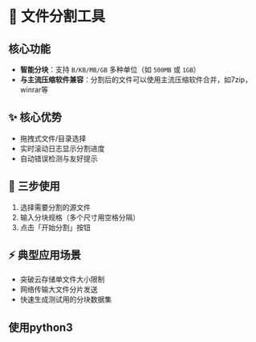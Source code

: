 # 📁 文件分割工具

## 核心功能  
- **智能分块**：支持 `B/KB/MB/GB` 多种单位（如 `500MB` 或 `1GB`）  
- **与主流压缩软件兼容**：分割后的文件可以使用主流压缩软件合并，如7zip，winrar等 

## ✨ 核心优势  
- 拖拽式文件/目录选择  
- 实时滚动日志显示分割进度  
- 自动错误检测与友好提示  

## 🚀 三步使用  
1. 选择需要分割的源文件  
2. 输入分块规格（多个尺寸用空格分隔）  
3. 点击「开始分割」按钮  

## ⚡ 典型应用场景  
- 突破云存储单文件大小限制  
- 网络传输大文件分片发送  
- 快速生成测试用的分块数据集  

## 使用python3
